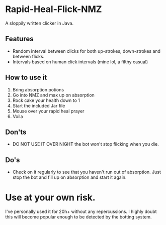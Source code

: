 # Rapid-Heal-Flick-NMZ

A sloppily written clicker in Java.
## Features
- Random interval between clicks for both up-strokes, down-strokes and between flicks.
- Intervals based on human click intervals (mine lol, a filthy casual)
## How to use it
1. Bring absorption potions
2. Go into NMZ and max up on absorption
3. Rock cake your health down to 1
4. Start the included Jar file
5. Mouse over your rapid heal prayer
6. Voila
## Don'ts
- DO NOT USE IT OVER NIGHT the bot won't stop flicking when you die.
## Do's
- Check on it regularly to see that you haven't run out of absorption. Just stop the bot and fill up on absorption and start it again.
# Use at your own risk.
I've personally used it for 20h+ without any repercussions. I highly doubt this will become popular enough to be detected by the botting system.
